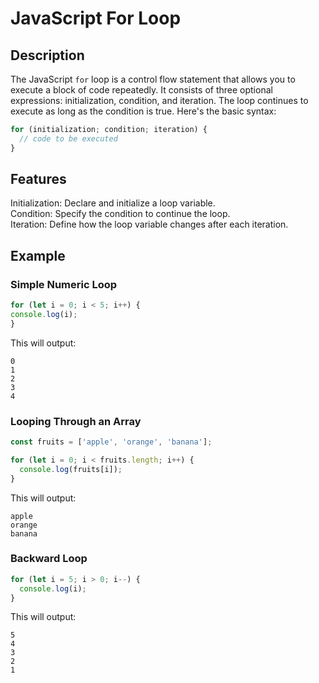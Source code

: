 # JavaScript For Loop 

## Description

The JavaScript `for` loop is a control flow statement that allows you to execute a block of code repeatedly. It consists of three optional expressions: initialization, condition, and iteration. The loop continues to execute as long as the condition is true. Here's the basic syntax:

```javascript
for (initialization; condition; iteration) {
  // code to be executed
}
```
## Features
Initialization: Declare and initialize a loop variable. <br/>
Condition: Specify the condition to continue the loop. <br/>
Iteration: Define how the loop variable changes after each iteration. <br/>
## Example
  ### Simple Numeric Loop
  ```javascript
for (let i = 0; i < 5; i++) {
  console.log(i);
}

```
This will output:
```
0
1
2
3
4
```
### Looping Through an Array
```javascript
const fruits = ['apple', 'orange', 'banana'];

for (let i = 0; i < fruits.length; i++) {
  console.log(fruits[i]);
}
```
This will output:
```
apple
orange
banana
```
### Backward Loop
```javascript
for (let i = 5; i > 0; i--) {
  console.log(i);
}
```
This will output:
```
5
4
3
2
1
```